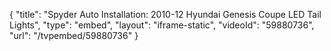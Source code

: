 {
    "title": "Spyder Auto Installation: 2010-12 Hyundai Genesis Coupe LED Tail Lights",
    "type": "embed",
    "layout": "iframe-static",
    "videoId": "59880736",
    "url": "\/tvpembed\/59880736"
}